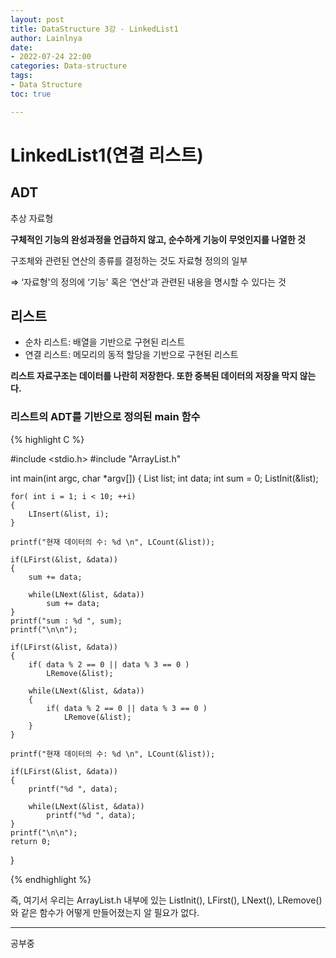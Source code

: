 ```yaml
---
layout: post
title: DataStructure 3강 - LinkedList1
author: Lainlnya
date: 
- 2022-07-24 22:00
categories: Data-structure
tags: 
- Data Structure
toc: true

---
```

# LinkedList1(연결 리스트)

## ADT
추상 자료형

**구체적인 기능의 완성과정을 언급하지 않고, 순수하게 기능이 무엇인지를 나열한 것**

구조체와 관련된 연산의 종류를 결정하는 것도 자료형 정의의 일부

⇒ ‘자료형'의 정의에 ‘기능' 혹은 ‘연산'과 관련된 내용을 명시할 수 있다는 것

## 리스트
- 순차 리스트: 배열을 기반으로 구현된 리스트
- 연결 리스트: 메모리의 동적 할당을 기반으로 구현된 리스트

**리스트 자료구조는 데이터를 나란히 저장한다. 또한 중복된 데이터의 저장을 막지 않는다.**

### 리스트의 ADT를 기반으로 정의된 main 함수

{% highlight C %}

#include <stdio.h>
#include "ArrayList.h"

int main(int argc, char *argv[]) 
{
    List list;
    int data;
    int sum = 0;
    ListInit(&list);

    for( int i = 1; i < 10; ++i)
    {
        LInsert(&list, i);
    }

    printf("현재 데이터의 수: %d \n", LCount(&list));

    if(LFirst(&list, &data))
    {
        sum += data;

        while(LNext(&list, &data))
            sum += data;
    }
    printf("sum : %d ", sum);
    printf("\n\n");

    if(LFirst(&list, &data)) 
    {
        if( data % 2 == 0 || data % 3 == 0 ) 
            LRemove(&list);
        
        while(LNext(&list, &data))
        {
            if( data % 2 == 0 || data % 3 == 0 )
                LRemove(&list);
        }
    }

    printf("현재 데이터의 수: %d \n", LCount(&list));

    if(LFirst(&list, &data))
    {
        printf("%d ", data);

        while(LNext(&list, &data))
            printf("%d ", data);
    }
    printf("\n\n");
    return 0;
}

{% endhighlight %}

즉, 여기서 우리는 ArrayList.h 내부에 있는 ListInit(), LFirst(), LNext(), LRemove()와 같은 함수가 어떻게 만들어졌는지 알 필요가 없다.

---
공부중